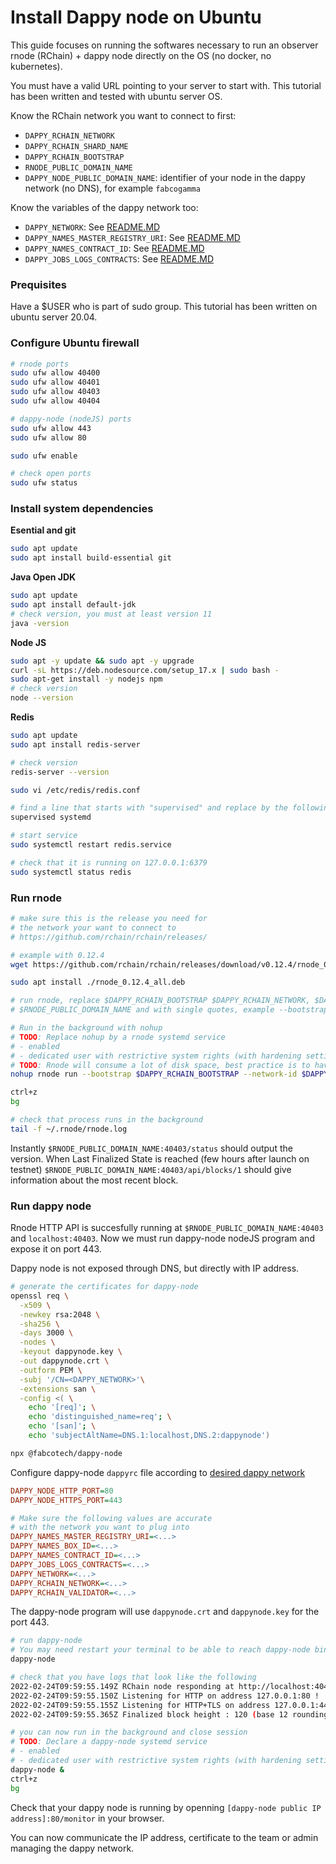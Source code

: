 # Install Dappy node on Ubuntu

This guide focuses on running the softwares necessary to run an observer rnode (RChain) + dappy node directly on the OS (no docker, no kubernetes).

You must have a valid URL pointing to your server to start with. This tutorial has been written and tested with ubuntu server OS.

Know the RChain network you want to connect to first:
- `DAPPY_RCHAIN_NETWORK`
- `DAPPY_RCHAIN_SHARD_NAME`
- `DAPPY_RCHAIN_BOOTSTRAP`
- `RNODE_PUBLIC_DOMAIN_NAME`
- `DAPPY_NODE_PUBLIC_DOMAIN_NAME`: identifier of your node in the dappy network (no DNS), for example `fabcogamma`

Know the variables of the dappy network too:
- `DAPPY_NETWORK`: See [README.MD](README.md#general-environment-variables)
- `DAPPY_NAMES_MASTER_REGISTRY_URI`: See [README.MD](README.md#general-environment-variables)
- `DAPPY_NAMES_CONTRACT_ID`: See [README.MD](README.md#general-environment-variables)
- `DAPPY_JOBS_LOGS_CONTRACTS`: See [README.MD](README.md#general-environment-variables)

### Prequisites

Have a $USER who is part of sudo group. This tutorial has been written on ubuntu server 20.04.

### Configure Ubuntu firewall

```sh
# rnode ports
sudo ufw allow 40400
sudo ufw allow 40401
sudo ufw allow 40403
sudo ufw allow 40404

# dappy-node (nodeJS) ports
sudo ufw allow 443
sudo ufw allow 80

sudo ufw enable

# check open ports
sudo ufw status
```

### Install system dependencies

**Esential and git**

```sh
sudo apt update
sudo apt install build-essential git
```

**Java Open JDK**

```sh
sudo apt update
sudo apt install default-jdk
# check version, you must at least version 11
java -version
```

**Node JS**

```sh
sudo apt -y update && sudo apt -y upgrade
curl -sL https://deb.nodesource.com/setup_17.x | sudo bash -
sudo apt-get install -y nodejs npm
# check version
node --version
```

**Redis**

```sh
sudo apt update
sudo apt install redis-server

# check version
redis-server --version

sudo vi /etc/redis/redis.conf

# find a line that starts with "supervised" and replace by the following:
supervised systemd

# start service
sudo systemctl restart redis.service

# check that it is running on 127.0.0.1:6379
sudo systemctl status redis
```

### Run rnode


```sh
# make sure this is the release you need for
# the network your want to connect to
# https://github.com/rchain/rchain/releases/

# example with 0.12.4
wget https://github.com/rchain/rchain/releases/download/v0.12.4/rnode_0.12.4_all.deb

sudo apt install ./rnode_0.12.4_all.deb

# run rnode, replace $DAPPY_RCHAIN_BOOTSTRAP $DAPPY_RCHAIN_NETWORK, $DAPPY_RCHAIN_SHARD_NAME and
# $RNODE_PUBLIC_DOMAIN_NAME and with single quotes, example --bootstrap 'rnode://xxx'

# Run in the background with nohup
# TODO: Replace nohup by a rnode systemd service 
# - enabled
# - dedicated user with restrictive system rights (with hardening settings at FS and network level, logs not in user folder)
# TODO: Rnode will consume a lot of disk space, best practice is to have dedicate file partition for rnode.
nohup rnode run --bootstrap $DAPPY_RCHAIN_BOOTSTRAP --network-id $DAPPY_RCHAIN_NETWORK --shard-name $DAPPY_RCHAIN_SHARD_NAME --host $RNODE_PUBLIC_DOMAIN_NAME --protocol-port '40400' --discovery-port '40404' --api-port-grpc-external '40401' --api-port-http '40403' --finalization-rate '1' --max-number-of-parents '1' --fault-tolerance-threshold '-1' --synchrony-constraint-threshold '0.99' --fork-choice-stale-threshold '60 minutes'

ctrl+z
bg

# check that process runs in the background
tail -f ~/.rnode/rnode.log
```

Instantly `$RNODE_PUBLIC_DOMAIN_NAME:40403/status` should output the version. When Last Finalized State is reached (few hours after launch on testnet) `$RNODE_PUBLIC_DOMAIN_NAME:40403/api/blocks/1` should give information about the most recent block.

### Run dappy node

Rnode HTTP API is succesfully running at `$RNODE_PUBLIC_DOMAIN_NAME:40403` and `localhost:40403`. Now we must run dappy-node nodeJS program and expose it on port 443.

Dappy node is not exposed through DNS, but directly with IP address.

```sh
# generate the certificates for dappy-node
openssl req \
  -x509 \
  -newkey rsa:2048 \
  -sha256 \
  -days 3000 \
  -nodes \
  -keyout dappynode.key \
  -out dappynode.crt \
  -outform PEM \
  -subj '/CN=<DAPPY_NETWORK>'\
  -extensions san \
  -config <( \
    echo '[req]'; \
    echo 'distinguished_name=req'; \
    echo '[san]'; \
    echo 'subjectAltName=DNS.1:localhost,DNS.2:dappynode')

npx @fabcotech/dappy-node
```

Configure dappy-node `dappyrc` file according to [desired dappy network](INSTALLATION.MD#available-dappy-networks)

```ini
DAPPY_NODE_HTTP_PORT=80
DAPPY_NODE_HTTPS_PORT=443

# Make sure the following values are accurate
# with the network you want to plug into 
DAPPY_NAMES_MASTER_REGISTRY_URI=<...>
DAPPY_NAMES_BOX_ID=<...>
DAPPY_NAMES_CONTRACT_ID=<...>
DAPPY_JOBS_LOGS_CONTRACTS=<...>
DAPPY_NETWORK=<...>
DAPPY_RCHAIN_NETWORK=<...>
DAPPY_RCHAIN_VALIDATOR=<...>
```

The dappy-node program will use `dappynode.crt` and `dappynode.key` for the port 443.

```sh
# run dappy-node
# You may need restart your terminal to be able to reach dappy-node binary from your $PATH
dappy-node

# check that you have logs that look like the following
2022-02-24T09:59:55.149Z RChain node responding at http://localhost:40403/version and /api/blocks/1
2022-02-24T09:59:55.150Z Listening for HTTP on address 127.0.0.1:80 !
2022-02-24T09:59:55.155Z Listening for HTTP+TLS on address 127.0.0.1:443 ! (TLS handled by nodeJS)
2022-02-24T09:59:55.365Z Finalized block height : 120 (base 12 rounding) REVs

# you can now run in the background and close session
# TODO: Declare a dappy-node systemd service 
# - enabled
# - dedicated user with restrictive system rights (with hardening settings at FS and network level, logs not in user folder)
dappy-node &
ctrl+z
bg
```

Check that your dappy node is running by openning `[dappy-node public IP address]:80/monitor` in your browser.

You can now communicate the IP address, certificate to the team or admin managing the dappy network.